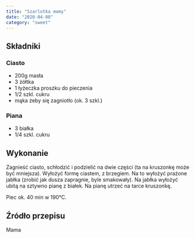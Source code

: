 ```yaml
---
title: "Szarlotka mamy"
date: "2020-04-08"
category: "sweet"
---
```


## Składniki

### Ciasto

- 200g masła
- 3 żółtka
- 1 łyżeczka proszku do pieczenia
- 1/2 szkl. cukru
- mąka żeby się zagniotło (ok. 3 szkl.)

### Piana

- 3 białka
- 1/4 szkl. cukru

## Wykonanie

Zagnieść ciasto, schłodzić i podzielić na dwie części (ta na kruszonkę może być mniejsza). Wyłożyć formę ciastem, z brzegiem. Na to wyłożyć prażone jabłka (zrobić jak dusza zapragnie, byle smakowały). Na jabłka wyłożyć ubitą na sztywno pianę z białek. Na pianę utrzeć na tarce kruszonkę.

Piec ok. 40 min w 190°C.

## Źródło przepisu

Mama
